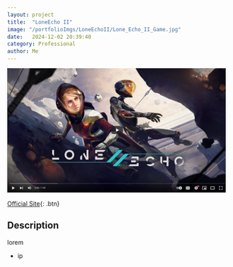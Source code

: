 ```yaml
---
layout: project
title:  "LoneEcho II"
image: "/portfolioImgs/LoneEchoII/Lone_Echo_II_Game.jpg"
date:   2024-12-02 20:39:40
category: Professional
author: Me
---
```


[![Watch the video](/portfolioImgs/LoneEchoII/videoCapture.PNG)](https://www.youtube.com/watch?v=delv4U_JlGg)

[Official Site](https://www.meta.com/experiences/pcvr/lone-echo-ii/1711938725528735/?srsltid=AfmBOoomt9L3qYbnbBSq_PemLg-tu7qWpKUgNC-ZXic58_h57Rsj_2ms){: .btn}


## Description
lorem
- ip